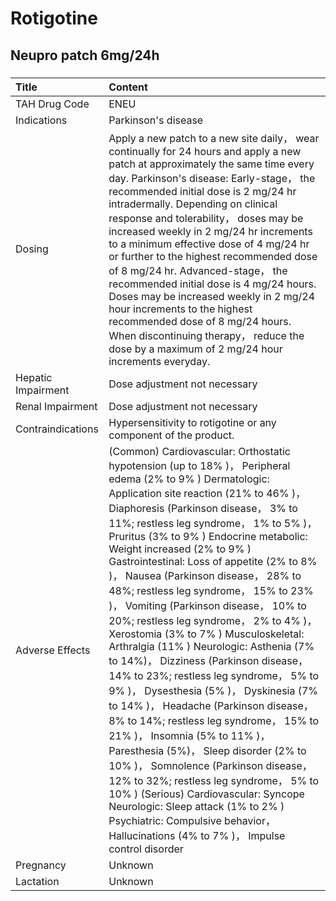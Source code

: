 # Rotigotine

## Neupro patch 6mg/24h

##### 

| Title              | Content                                                                                                                                                                                                                                                                                                                                                                                                                                                                                                                                                                                                                                                                                                                                                                                                                                                                                                                                                                                                                                                                                                                                                         |
|:-------------------|:----------------------------------------------------------------------------------------------------------------------------------------------------------------------------------------------------------------------------------------------------------------------------------------------------------------------------------------------------------------------------------------------------------------------------------------------------------------------------------------------------------------------------------------------------------------------------------------------------------------------------------------------------------------------------------------------------------------------------------------------------------------------------------------------------------------------------------------------------------------------------------------------------------------------------------------------------------------------------------------------------------------------------------------------------------------------------------------------------------------------------------------------------------------|
| TAH Drug Code      | ENEU                                                                                                                                                                                                                                                                                                                                                                                                                                                                                                                                                                                                                                                                                                                                                                                                                                                                                                                                                                                                                                                                                                                                                            |
| Indications        | Parkinson's disease                                                                                                                                                                                                                                                                                                                                                                                                                                                                                                                                                                                                                                                                                                                                                                                                                                                                                                                                                                                                                                                                                                                                             |
| Dosing             | Apply a new patch to a new site daily， wear continually for 24 hours and apply a new patch at approximately the same time every day. Parkinson's disease: Early-stage， the recommended initial dose is 2 mg/24 hr intradermally. Depending on clinical response and tolerability， doses may be increased weekly in 2 mg/24 hr increments to a minimum effective dose of 4 mg/24 hr or further to the highest recommended dose of 8 mg/24 hr. Advanced-stage， the recommended initial dose is 4 mg/24 hours. Doses may be increased weekly in 2 mg/24 hour increments to the highest recommended dose of 8 mg/24 hours. When discontinuing therapy， reduce the dose by a maximum of 2 mg/24 hour increments everyday.                                                                                                                                                                                                                                                                                                                                                                                                                                       |
| Hepatic Impairment | Dose adjustment not necessary                                                                                                                                                                                                                                                                                                                                                                                                                                                                                                                                                                                                                                                                                                                                                                                                                                                                                                                                                                                                                                                                                                                                   |
| Renal Impairment   | Dose adjustment not necessary                                                                                                                                                                                                                                                                                                                                                                                                                                                                                                                                                                                                                                                                                                                                                                                                                                                                                                                                                                                                                                                                                                                                   |
| Contraindications  | Hypersensitivity to rotigotine or any component of the product.                                                                                                                                                                                                                                                                                                                                                                                                                                                                                                                                                                                                                                                                                                                                                                                                                                                                                                                                                                                                                                                                                                 |
| Adverse Effects    | (Common) Cardiovascular: Orthostatic hypotension (up to 18% )， Peripheral edema (2% to 9% ) Dermatologic: Application site reaction (21% to 46% )， Diaphoresis (Parkinson disease， 3% to 11%; restless leg syndrome， 1% to 5% )， Pruritus (3% to 9% ) Endocrine metabolic: Weight increased (2% to 9% ) Gastrointestinal: Loss of appetite (2% to 8% )， Nausea (Parkinson disease， 28% to 48%; restless leg syndrome， 15% to 23% )， Vomiting (Parkinson disease， 10% to 20%; restless leg syndrome， 2% to 4% )， Xerostomia (3% to 7% ) Musculoskeletal: Arthralgia (11% ) Neurologic: Asthenia (7% to 14%)， Dizziness (Parkinson disease， 14% to 23%; restless leg syndrome， 5% to 9% )， Dysesthesia (5% )， Dyskinesia (7% to 14% )， Headache (Parkinson disease， 8% to 14%; restless leg syndrome， 15% to 21% )， Insomnia (5% to 11% )， Paresthesia (5%)， Sleep disorder (2% to 10% )， Somnolence (Parkinson disease， 12% to 32%; restless leg syndrome， 5% to 10% ) (Serious) Cardiovascular: Syncope Neurologic: Sleep attack (1% to 2% ) Psychiatric: Compulsive behavior， Hallucinations (4% to 7% )， Impulse control disorder |
| Pregnancy          | Unknown                                                                                                                                                                                                                                                                                                                                                                                                                                                                                                                                                                                                                                                                                                                                                                                                                                                                                                                                                                                                                                                                                                                                                         |
| Lactation          | Unknown                                                                                                                                                                                                                                                                                                                                                                                                                                                                                                                                                                                                                                                                                                                                                                                                                                                                                                                                                                                                                                                                                                                                                         |


